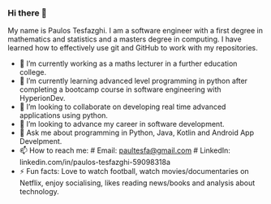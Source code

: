 ### Hi there 👋

My name is Paulos Tesfazghi. I am a software engineer with a first degree in mathematics and statistics and a masters degree in computing.
I have learned how to effectively use git and GitHub to work with my repositories.

- 🔭 I’m currently working as a maths lecturer in a further education college. 
- 🌱 I’m currently learning advanced level programming in python after completing a bootcamp course in software engineering with HyperionDev. 
- 👯 I’m looking to collaborate on developing real time advanced applications using python.
- 🤔 I’m looking to advance my career in software development.
- 💬 Ask me about programming in Python, Java, Kotlin and Android App Develpment. 
- 📫 How to reach me: # Email: paultesfa@gmail.com    # LinkedIn: linkedin.com/in/paulos-tesfazghi-59098318a
- ⚡ Fun facts: Love to watch football, watch movies/documentaries on Netflix, enjoy socialising, likes reading news/books and analysis about technology.

